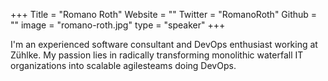 +++
Title = "Romano Roth"
Website = ""
Twitter = "RomanoRoth"
Github = ""
image = "romano-roth.jpg"
type = "speaker"
+++

I'm an experienced software consultant and DevOps enthusiast working at Zühlke. My
passion lies in radically transforming monolithic waterfall IT organizations into scalable
agilesteams doing DevOps.
